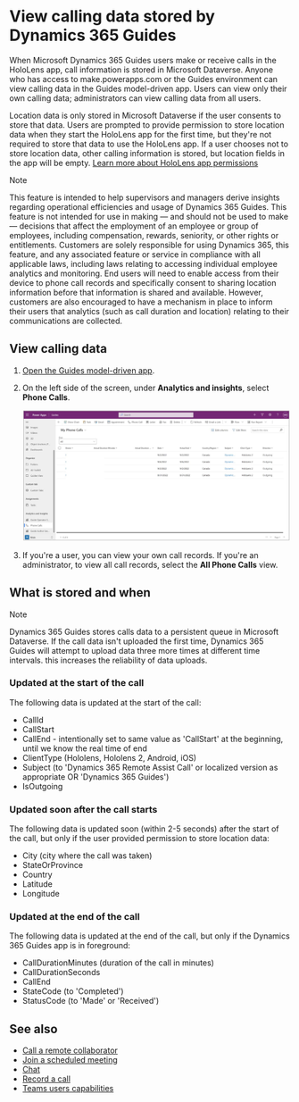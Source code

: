 # View calling data stored by Dynamics 365 Guides

When Microsoft Dynamics 365 Guides users make or receive calls in the HoloLens app, call information is stored in Microsoft Dataverse. Anyone who has access to make.powerapps.com or the Guides environment can view calling data in the Guides model-driven app. Users can view only their own calling data; administrators can view calling data from all users. 

Location data is only stored in Microsoft Dataverse if the user consents to store that data. Users are prompted to provide permission to store location data when they start the HoloLens app for the first time, but they're not required to store that data to use the HoloLens app. If a user chooses not to store location data, other calling information is stored, but location fields in the app will be empty. [Learn more about HoloLens app permissions](hololens-permissions.md)

> [!Note]
> This feature is intended to help supervisors and managers derive insights regarding operational efficiencies and usage of Dynamics 365 Guides. This feature is not intended for use in making — and should not be used to make — decisions that affect the employment of an employee or group of employees, including compensation, rewards, seniority, or other rights or entitlements. Customers are solely responsible for using Dynamics 365, this feature, and any associated feature or service in compliance with all applicable laws, including laws relating to accessing individual employee analytics and monitoring. End users will need to enable access from their device to phone call records and specifically consent to sharing location information before that information is shared and available. However, customers are also encouraged to have a mechanism in place to inform their users that analytics (such as call duration and location) relating to their communications are collected.

## View calling data

1. [Open the Guides model-driven app](open-model-driven-app.md).

2. On the left side of the screen, under **Analytics and insights**, select **Phone Calls**.

    ![Screenshot of model-driven app with call information.](media/call-logging-model-driven-app.JPG "Screenshot of model-driven app with call information")

3. If you're a user, you can view your own call records. If you're an administrator, to view all call records, select the **All Phone Calls** view. 

## What is stored and when

> [!NOTE]
> Dynamics 365 Guides stores calls data to a persistent queue in Microsoft Dataverse. If the call data isn't uploaded the first time, Dynamics 365 Guides will attempt to  upload data three more times at different time intervals. this increases the reliability of data uploads.

### Updated at the start of the call

The following data is updated at the start of the call: 

- CallId
- CallStart
- CallEnd - intentionally set to same value as 'CallStart' at the beginning, until we know the real time of end
- ClientType (Hololens, Hololens 2, Android, iOS)
- Subject (to 'Dynamics 365 Remote Assist Call' or localized version as appropriate OR 'Dynamics 365 Guides')
- IsOutgoing
 
### Updated soon after the call starts

The following data is updated soon (within 2-5 seconds) after the start of the call, but only if the user provided permission to store location data:

- City (city where the call was taken)
- StateOrProvince
- Country
- Latitude
- Longitude 

### Updated at the end of the call

The following data is updated at the end of the call, but only if the Dynamics 365 Guides app is in foreground:

- CallDurationMinutes (duration of the call in minutes)
- CallDurationSeconds
- CallEnd
- StateCode (to 'Completed')
- StatusCode (to 'Made' or 'Received')

## See also

- [Call a remote collaborator](calling-start-call.md)
- [Join a scheduled meeting](calling-meetings.md)
- [Chat](calling-chat-file-sharing.md)
- [Record a call](calling-record-call.md)
- [Teams users capabilities](calling-teams-users.md)

